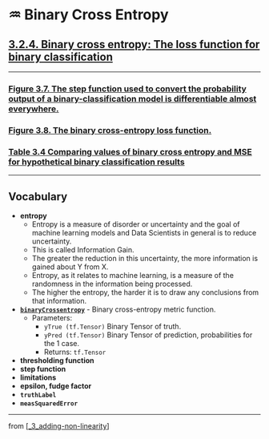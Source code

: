# ♒️ Binary Cross Entropy

## [**3.2.4.** Binary cross entropy: The loss function for binary classification](https://livebook.manning.com/book/deep-learning-with-javascript/chapter-3/174)

---

### [**Figure 3.7.** The step function used to convert the probability output of a binary-classification model is differentiable almost everywhere.](https://livebook.manning.com/book/deep-learning-with-javascript/chapter-3/ch03fig07)

### [**Figure 3.8.** The binary cross-entropy loss function.](https://livebook.manning.com/book/deep-learning-with-javascript/chapter-3/ch03fig08)

### [**Table 3.4** Comparing values of binary cross entropy and MSE for hypothetical binary classification results]()

---

## **Vocabulary**

- **entropy**
  - Entropy is a measure of disorder or uncertainty and the goal of machine learning models and Data Scientists in general is to reduce uncertainty.
  - This is called Information Gain.
  - The greater the reduction in this uncertainty, the more information is gained about Y from X.
  - Entropy, as it relates to machine learning, is a measure of the randomness in the information being processed.
  - The higher the entropy, the harder it is to draw any conclusions from that information.
- [**`binaryCrossentropy`**](https://js.tensorflow.org/api/latest/#metrics.binaryCrossentropy) - Binary cross-entropy metric function.
  - Parameters:
    - `yTrue (tf.Tensor)` Binary Tensor of truth.
    - `yPred (tf.Tensor)` Binary Tensor of prediction, probabilities for the 1 case.
    - Returns: `tf.Tensor`
- **thresholding function**
- **step function**
- **limitations**
- **epsilon, fudge factor**
- **`truthLabel`**
- **`measSquaredError`**

---

from [[_3_adding-non-linearity]]

[//begin]: # "Autogenerated link references for markdown compatibility"
[_3_adding-non-linearity]: ../_3_adding-non-linearity.md "♒️ NON-LINEARITY"
[//end]: # "Autogenerated link references"
